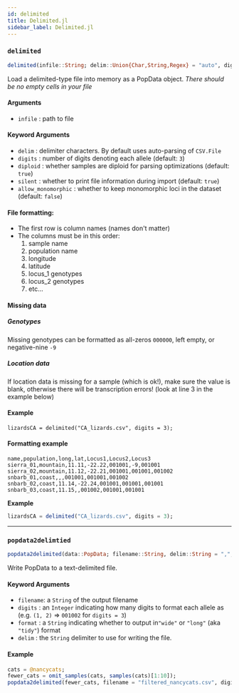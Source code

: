 ```yaml
---
id: delimited
title: Delimited.jl
sidebar_label: Delimited.jl
---
```


### `delimited`
```julia
delimited(infile::String; delim::Union{Char,String,Regex} = "auto", digits::Int64 = 3, silent::Bool = false)
```
Load a delimited-type file into memory as a PopData object. *There should be no empty cells
in your file*
#### Arguments
- `infile` : path to file
#### Keyword Arguments
- `delim` : delimiter characters. By default uses auto-parsing of `CSV.File`
- `digits` : number of digits denoting each allele (default: `3`)
- `diploid`  : whether samples are diploid for parsing optimizations (default: `true`)
- `silent`   : whether to print file information during import (default: `true`)
- `allow_monomorphic` : whether to keep monomorphic loci in the dataset (default: `false`)

#### File formatting:
- The first row is column names (names don't matter)
- The columns must be in this order:
    1. sample name
    2. population name
    3. longitude
    4. latitude
    5. locus_1 genotypes
    6. locus_2 genotypes
    7. etc...
#### Missing data
##### Genotypes
Missing genotypes can be formatted as all-zeros `000000`, left empty, or negative-nine `-9`
##### Location data
If location data is missing for a sample (which is ok!), make sure the value is
blank, otherwise there will be transcription errors! (look at line 3 in the example below)
#### Example
```
lizardsCA = delimited("CA_lizards.csv", digits = 3);
```
#### Formatting example

```
name,population,long,lat,Locus1,Locus2,Locus3
sierra_01,mountain,11.11,-22.22,001001,-9,001001
sierra_02,mountain,11.12,-22.21,001001,001001,001002
snbarb_01,coast,,,001001,001001,001002
snbarb_02,coast,11.14,-22.24,001001,001001,001001
snbarb_03,coast,11.15,,001002,001001,001001
```

**Example**
```julia
lizardsCA = delimited("CA_lizards.csv", digits = 3);
```

----

### `popdata2delimtied`
```julia
popdata2delimited(data::PopData; filename::String, delim::String = ",", digits::Integer = 3, format::String = "wide")
```
Write PopData to a text-delimited file. 
#### Keyword Arguments
- `filename`: a `String` of the output filename
- `digits` : an `Integer` indicating how many digits to format each allele as (e.g. `(1, 2)` => `001002` for `digits = 3`)
- `format` : a `String` indicating whether to output in`"wide"` or `"long"` (aka `"tidy"`) format 
- `delim` : the `String` delimiter to use for writing the file. 

#### Example
```julia
cats = @nancycats;
fewer_cats = omit_samples(cats, samples(cats)[1:10]);
popdata2delimited(fewer_cats, filename = "filtered_nancycats.csv", digits = 3, format = "wide", delim = " ")
```
